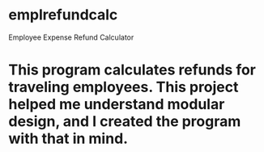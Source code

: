 # emplrefundcalc
Employee Expense Refund Calculator
# This program calculates refunds for traveling employees. This project helped me understand modular design, and I created the program with that in mind.
